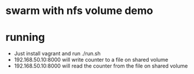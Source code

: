 # swarm with nfs volume demo

# running
- Just install vagrant and run ./run.sh
- 192.168.50.10:8000 will write counter to a file on shared volume
- 192.168.50.10:8000 will read the counter from the file on shared volume
